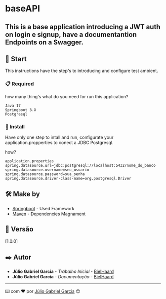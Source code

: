 # baseAPI
<h2>This is a base application introducing a JWT auth on login e signup, have a documentantion Endpoints on a Swagger.</h2>

## 🚀 Start

This instructions have the step's to introducing and configure test ambient.

### 📋 Required

how many thing's what do you need for run this application?

```
Java 17
Springboot 3.X
Postgresql

```

### 🔧 Install

Have only one step to intall and run, configurate your application.propperties to conect a JDBC Postgresql.

how? 

```
application.properties
spring.datasource.url=jdbc:postgresql://localhost:5432/nome_do_banco
spring.datasource.username=seu_usuario
spring.datasource.password=sua_senha
spring.datasource.driver-class-name=org.postgresql.Driver
```

## 🛠️ Make by


* [Springboot](https://docs.spring.io/spring-framework/reference/index.html) - Used  Framework
* [Maven](https://maven.apache.org/) - Dependencies Magnament


## 📌 Versão

[1.0.0]

## ✒️ Autor

* **Júlio Gabriel Garcia** - *Trabalho Inicial* - [BielHaard]([https://github.com/linkParaPerfil](https://github.com/BielHaard/))
* **Júlio Gabriel Garcia** - *Documentação* - [BielHaard]([https://github.com/linkParaPerfil](https://github.com/BielHaard/))


---
⌨️ com ❤️ por [Júlio Gabriel Garcia]([https://github.com/linkParaPerfil](https://github.com/BielHaard/)) 😊
